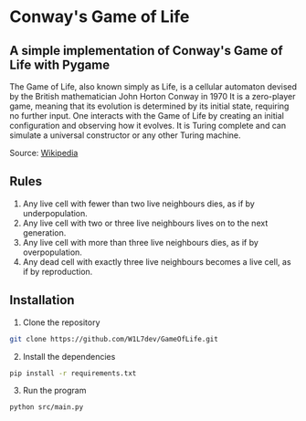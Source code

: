 # Conway's Game of Life
## A simple implementation of Conway's Game of Life with Pygame

The Game of Life, also known simply as Life, is a cellular automaton devised by the British mathematician John Horton Conway in 1970 It is a zero-player game, meaning that its evolution is determined by its initial state, requiring no further input. One interacts with the Game of Life by creating an initial configuration and observing how it evolves. It is Turing complete and can simulate a universal constructor or any other Turing machine.

Source: [Wikipedia](https://en.wikipedia.org/wiki/Conway%27s_Game_of_Life)

## Rules

1. Any live cell with fewer than two live neighbours dies, as if by underpopulation.
2. Any live cell with two or three live neighbours lives on to the next generation.
3. Any live cell with more than three live neighbours dies, as if by overpopulation.
4. Any dead cell with exactly three live neighbours becomes a live cell, as if by reproduction.

## Installation

1. Clone the repository

```bash
git clone https://github.com/W1L7dev/GameOfLife.git
```

2. Install the dependencies

```bash
pip install -r requirements.txt
```

3. Run the program

```bash
python src/main.py
```